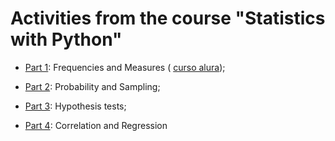 # Activities from the course "Statistics with Python"

 - [Part 1](./part-1/): Frequencies and Measures ( [curso alura](https://www.alura.com.br/curso-online-estatistica-distribuicoes-e-medidas));

 - [Part 2](https://www.alura.com.br/curso-online-estatistica-probabilidade-e-amostragem): Probability and Sampling;

 - [Part 3](https://www.alura.com.br/curso-online-estatistica-testes-hipotestes): Hypothesis tests;

 - [Part 4](https://www.alura.com.br/curso-online-estatistica-correlacao-regressao): Correlation and Regression
